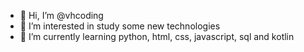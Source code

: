- 👋 Hi, I’m @vhcoding
- 👀 I’m interested in study some new technologies
- 🌱 I’m currently learning python, html, css, javascript, sql and kotlin

<!---
vhcoding/vhcoding is a ✨ special ✨ repository because its `README.md` (this file) appears on your GitHub profile.
You can click the Preview link to take a look at your changes.
--->
